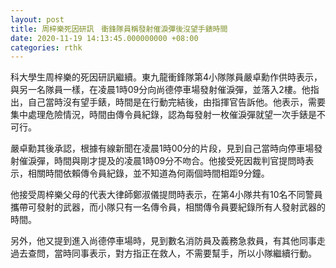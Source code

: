 ```yaml
---
layout: post
title: 周梓樂死因研訊　衝鋒隊員稱發射催淚彈後沒望手錶時間
date: 2020-11-19 14:13:45.000000000 +08:00
categories: rthk
---
```


科大學生周梓樂的死因研訊繼續。東九龍衝鋒隊第4小隊隊員嚴卓勳作供時表示，與另一名隊員一樣，在凌晨1時09分向尚德停車場發射催淚彈，並落入2樓。他指出，自己當時沒有望手錶，時間是在行動完結後，由指揮官告訴他。他表示，需要集中處理危險情況，時間由傳令員紀錄，認為每發射一枚催淚彈就望一次手錶是不可行。

嚴卓勳其後承認，根據有線新聞在凌晨1時00分的片段，見到自己當時向停車場發射催淚彈，時間與剛才提及的凌晨1時09分不吻合。他接受死因裁判官提問時表示，相關時間依賴傳令員紀錄，並不知道為何兩個時間相距9分鐘。

他接受周梓樂父母的代表大律師鄭淑儀提問時表示，在第4小隊共有10名不同警員攜帶可發射的武器，而小隊只有一名傳令員，相關傳令員要紀錄所有人發射武器的時間。

另外，他又提到進入尚德停車場時，見到數名消防員及義務急救員，有其他同事走過去查問，當時同事表示，對方指正在救人，不需要幫手，所以小隊繼續行動。
